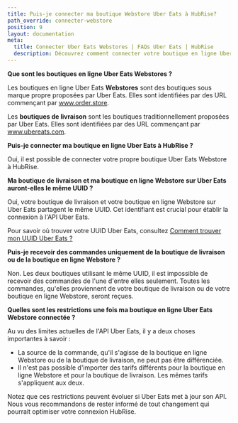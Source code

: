 ```yaml
---
title: Puis-je connecter ma boutique Webstore Uber Eats à HubRise?
path_override: connecter-webstore
position: 9
layout: documentation
meta:
  title: Connecter Uber Eats Webstores | FAQs Uber Eats | HubRise
  description: Découvrez comment connecter votre boutique en ligne Uber Eats à HubRise, le concept d'identifiant de boutique partagé, et les limites actuelles de l'API pour la différenciation et la tarification. Restez informé des dernières modifications de l'API Uber Eats.
---
```


**Que sont les boutiques en ligne Uber Eats Webstores ?**

Les boutiques en ligne Uber Eats **Webstores** sont des boutiques sous marque propre proposées par Uber Eats. Elles sont identifiées par des URL commençant par www.order.store.

Les **boutiques de livraison** sont les boutiques traditionnellement proposées par Uber Eats. Elles sont identifiées par des URL commençant par www.ubereats.com.

**Puis-je connecter ma boutique en ligne Uber Eats à HubRise ?**

Oui, il est possible de connecter votre propre boutique Uber Eats Webstore à HubRise.

**Ma boutique de livraison et ma boutique en ligne Webstore sur Uber Eats auront-elles le même UUID ?**

Oui, votre boutique de livraison et votre boutique en ligne Webstore sur Uber Eats partagent le même UUID. Cet identifiant est crucial pour établir la connexion à l'API Uber Eats.

Pour savoir où trouver votre UUID Uber Eats, consultez [Comment trouver mon UUID Uber Eats ?](/apps/uber-eats/faqs/find-uber-eats-uuid)

**Puis-je recevoir des commandes uniquement de la boutique de livraison ou de la boutique en ligne Webstore ?**

Non. Les deux boutiques utilisant le même UUID, il est impossible de recevoir des commandes de l'une d'entre elles seulement. Toutes les commandes, qu'elles proviennent de votre boutique de livraison ou de votre boutique en ligne Webstore, seront reçues.

**Quelles sont les restrictions une fois ma boutique en ligne Uber Eats Webstore connectée ?**

Au vu des limites actuelles de l'API Uber Eats, il y a deux choses importantes à savoir :

- La source de la commande, qu'il s'agisse de la boutique en ligne Webstore ou de la boutique de livraison, ne peut pas être différenciée.
- Il n'est pas possible d'importer des tarifs différents pour la boutique en ligne Webstore et pour la boutique de livraison. Les mêmes tarifs s'appliquent aux deux.

Notez que ces restrictions peuvent évoluer si Uber Eats met à jour son API. Nous vous recommandons de rester informé de tout changement qui pourrait optimiser votre connexion HubRise.
